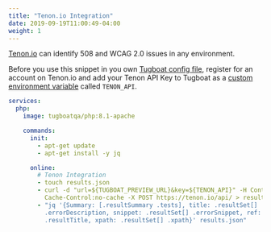 ```yaml
---
title: "Tenon.io Integration"
date: 2019-09-19T11:00:49-04:00
weight: 1
---
```


[Tenon.io](https://tenon.io) can identify 508 and WCAG 2.0 issues in any environment.

Before you use this snippet in you own [Tugboat config file](/setting-up-tugboat/create-a-tugboat-config-file/),
register for an account on Tenon.io and add your Tenon API Key to Tugboat as a
[custom environment variable](/setting-up-services/how-to-set-up-services/custom-environment-variables/) called
`TENON_API`.

```yaml
services:
  php:
    image: tugboatqa/php:8.1-apache

    commands:
      init:
        - apt-get update
        - apt-get install -y jq

      online:
        # Tenon Integration
        - touch results.json
        - curl -d "url=${TUGBOAT_PREVIEW_URL}&key=${TENON_API}" -H Content-Type:application/x-www-form-urlencoded -H
          Cache-Control:no-cache -X POST https://tenon.io/api/ > results.json
        - "jq '{Summary: [.resultSummary .tests], title: .resultSet[] .errorTitle, description: .resultSet[]
          .errorDescription, snippet: .resultSet[] .errorSnippet, ref: .resultSet[] .ref, resultTitle: .resultSet[]
          .resultTitle, xpath: .resultSet[] .xpath}' results.json"
```
